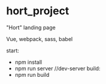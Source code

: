 # hort_project

"Hort" landing page

Vue, webpack, sass, babel

start:

- npm install
- npm run server //dev-server
  build:
- npm run build
